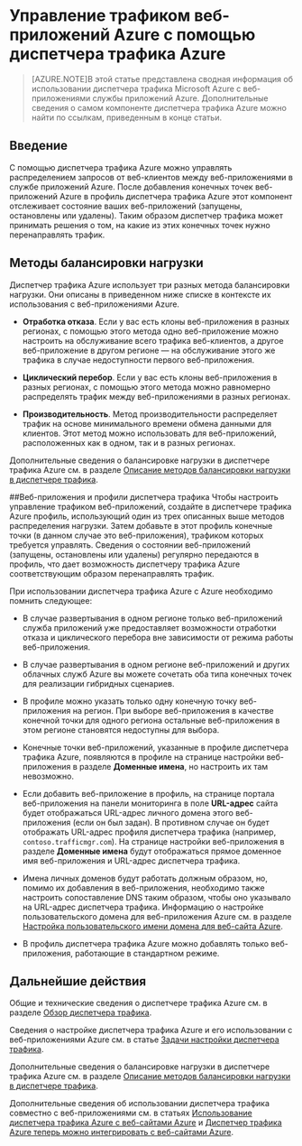 <properties 
	pageTitle="Управление трафиком веб-приложений Azure с помощью диспетчера трафика Azure" 
	description="В этой статье представлена сводная информация об использовании диспетчера трафика Azure с веб-приложениями Azure." 
	services="app-service\web" 
	documentationCenter="" 
	authors="cephalin" 
	writer="cephalin" 
	manager="wpickett" 
	editor="mollybos"/>

<tags 
	ms.service="app-service-web" 
	ms.workload="web" 
	ms.tgt_pltfrm="na" 
	ms.devlang="na" 
	ms.topic="article" 
	ms.date="03/24/2015" 
	ms.author="cephalin"/>

# Управление трафиком веб-приложений Azure с помощью диспетчера трафика Azure

> [AZURE.NOTE]В этой статье представлена сводная информация об использовании диспетчера трафика Microsoft Azure с веб-приложениями службы приложений Azure. Дополнительные сведения о самом компоненте диспетчера трафика Azure можно найти по ссылкам, приведенным в конце статьи.

## Введение
С помощью диспетчера трафика Azure можно управлять распределением запросов от веб-клиентов между веб-приложениями в службе приложений Azure. После добавления конечных точек веб-приложений Azure в профиль диспетчера трафика Azure этот компонент отслеживает состояние ваших веб-приложений (запущены, остановлены или удалены). Таким образом диспетчер трафика может принимать решения о том, на какие из этих конечных точек нужно перенаправлять трафик.

## Методы балансировки нагрузки
Диспетчер трафика Azure использует три разных метода балансировки нагрузки. Они описаны в приведенном ниже списке в контексте их использования с веб-приложениями Azure.

* **Отработка отказа**. Если у вас есть клоны веб-приложения в разных регионах, с помощью этого метода одно веб-приложение можно настроить на обслуживание всего трафика веб-клиентов, а другое веб-приложение в другом регионе — на обслуживание этого же трафика в случае недоступности первого веб-приложения. 
	
* **Циклический перебор**. Если у вас есть клоны веб-приложения в разных регионах, с помощью этого метода можно равномерно распределять трафик между веб-приложениями в разных регионах.
	
* **Производительность**. Метод производительности распределяет трафик на основе минимального времени обмена данными для клиентов. Этот метод можно использовать для веб-приложений, расположенных как в одном, так и в разных регионах.

Дополнительные сведения о балансировке нагрузки в диспетчере трафика Azure см. в разделе [Описание методов балансировки нагрузки в диспетчере трафика](http://msdn.microsoft.com/library/windowsazure/dn339010.aspx).

##Веб-приложения и профили диспетчера трафика 
Чтобы настроить управление трафиком веб-приложений, создайте в диспетчере трафика Azure профиль, использующий один из трех описанных выше методов распределения нагрузки. Затем добавьте в этот профиль конечные точки (в данном случае это веб-приложения), трафиком которых требуется управлять. Сведения о состоянии веб-приложений (запущены, остановлены или удалены) регулярно передаются в профиль, что дает возможность диспетчеру трафика Azure соответствующим образом перенаправлять трафик.

При использовании диспетчера трафика Azure с Azure необходимо помнить следующее:

* В случае развертывания в одном регионе только веб-приложений служба приложений уже предоставляет возможности отработки отказа и циклического перебора вне зависимости от режима работы веб-приложения.

* В случае развертывания в одном регионе веб-приложений и других облачных служб Azure вы можете сочетать оба типа конечных точек для реализации гибридных сценариев.

* В профиле можно указать только одну конечную точку веб-приложения на регион. При выборе веб-приложения в качестве конечной точки для одного региона остальные веб-приложения в этом регионе становятся недоступны для выбора.

* Конечные точки веб-приложений, указанные в профиле диспетчера трафика Azure, появляются в профиле на странице настройки веб-приложения в разделе **Доменные имена**, но настроить их там невозможно.

* Если добавить веб-приложение в профиль, на странице портала веб-приложения на панели мониторинга в поле **URL-адрес** сайта будет отображаться URL-адрес личного домена этого веб-приложения (если он был задан). В противном случае он будет отображать URL-адрес профиля диспетчера трафика (например, `contoso.trafficmgr.com`). На странице настройки веб-приложения в разделе **Доменные имена** будут отображаться прямое доменное имя веб-приложения и URL-адрес диспетчера трафика.

* Имена личных доменов будут работать должным образом, но, помимо их добавления в веб-приложения, необходимо также настроить сопоставление DNS таким образом, чтобы оно указывало на URL-адрес диспетчера трафика. Информацию о настройке пользовательского домена для веб-приложения Azure см. в разделе [Настройка пользовательского имени домена для веб-сайта Azure](web-sites-custom-domain-name.md).

* В профиль диспетчера трафика Azure можно добавлять только веб-приложения, работающие в стандартном режиме.

## Дальнейшие действия

Общие и технические сведения о диспетчере трафика Azure см. в разделе [Обзор диспетчера трафика](http://msdn.microsoft.com/library/windowsazure/hh744833.aspx).

Сведения о настройке диспетчера трафика Azure и его использовании с веб-приложениями Azure см. в статье [Задачи настройки диспетчера трафика](http://msdn.microsoft.com/library/windowsazure/hh744830.aspx).

Дополнительные сведения о балансировке нагрузки в диспетчере трафика Azure см. в разделе [Описание методов балансировки нагрузки в диспетчере трафика](http://msdn.microsoft.com/library/windowsazure/dn339010.aspx).

Дополнительные сведения об использовании диспетчера трафика совместно с веб-приложениями см. в статьях [Использование диспетчера трафика Azure c веб-сайтами Azure](http://blogs.msdn.com/b/waws/archive/2014/03/18/using-windows-azure-traffic-manager-with-waws.aspx) и [Диспетчер трафика Azure теперь можно интегрировать с веб-сайтами Azure](http://azure.microsoft.com/blog/2014/03/27/azure-traffic-manager-can-now-integrate-with-azure-web-sites/).

<!--HONumber=54-->